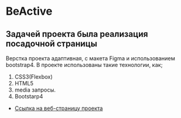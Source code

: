 # BeActive
##  Задачей проекта была реализация посадочной страницы

Верстка проекта адаптивная, с макета Figma и использованием bootstrap4. 
В проекте использованы такие технологии, как; 

1. CSS3(Flexbox)
2. HTML5
4. media запросы.
5. Bootstarp4  


* [Ссылка на веб-страницу проекта](https://kolenhen.github.io/JCLegal/index.html)